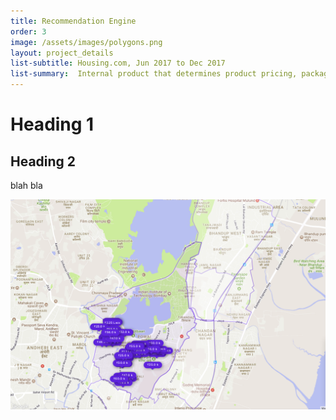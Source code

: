 ```yaml
---
title: Recommendation Engine  
order: 3
image: /assets/images/polygons.png
layout: project_details
list-subtitle: Housing.com, Jun 2017 to Dec 2017
list-summary:  Internal product that determines product pricing, packaging, payment rules, post transaction scenarios such as refunds, and revenue recognition.
---
```


# Heading 1

## Heading 2
blah bla


![nearby-locality-search](/assets/images/polygons.png)
